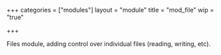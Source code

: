 +++
categories = ["modules"]
layout = "module"
title = "mod_file"
wip = "true"

+++

Files module, adding control over individual files (reading, writing, etc).
